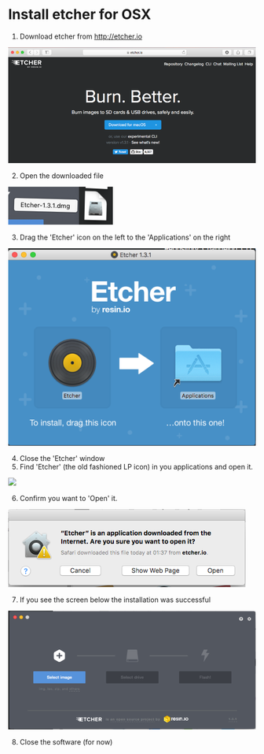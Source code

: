 # Install etcher for OSX

1. Download etcher from http://etcher.io

![](../images/image00058.png)

2. Open the downloaded file

![](../images/image00059.png)

3. Drag the 'Etcher' icon on the left to the 'Applications' on the right

![](../images/image00060.png)

4. Close the 'Etcher' window
5. Find 'Etcher' (the old fashioned LP icon) in you applications and open it.

![](../images/image000061.png)

6. Confirm you want to 'Open' it.

![](../images/image00062.png)

7. If you see the screen below the installation was successful

![](../images/image00063.png)

8. Close the software (for now)
